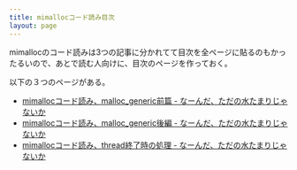```yaml
---
title: mimallocコード読み目次
layout: page
---
```

mimallocのコード読みは3つの記事に分かれてて目次を全ページに貼るのもかったるいので、あとで読む人向けに、目次のページを作っておく。

以下の３つのページがある。

- [mimallocコード読み、malloc_generic前篇 - なーんだ、ただの水たまりじゃないか](https://karino2.github.io/2023/10/24/mimalloc_code_reading.html)
- [mimallocコード読み、malloc_generic後編 - なーんだ、ただの水たまりじゃないか](https://karino2.github.io/2023/10/25/mimalloc_code_reading2.html)
- [mimallocコード読み、thread終了時の処理 - なーんだ、ただの水たまりじゃないか](https://karino2.github.io/2023/11/02/mimalloc_code_reading3.html)